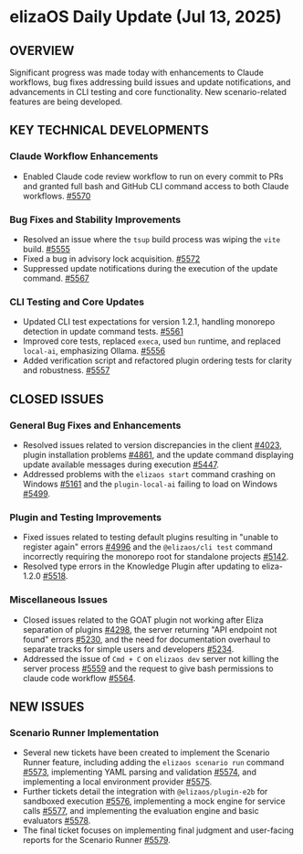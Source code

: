 # elizaOS Daily Update (Jul 13, 2025)

## OVERVIEW
Significant progress was made today with enhancements to Claude workflows, bug fixes addressing build issues and update notifications, and advancements in CLI testing and core functionality. New scenario-related features are being developed.

## KEY TECHNICAL DEVELOPMENTS

### Claude Workflow Enhancements
*   Enabled Claude code review workflow to run on every commit to PRs and granted full bash and GitHub CLI command access to both Claude workflows. [#5570](https://github.com/elizaos/eliza/pull/5570)

### Bug Fixes and Stability Improvements
*   Resolved an issue where the `tsup` build process was wiping the `vite` build. [#5555](https://github.com/elizaos/eliza/pull/5555)
*   Fixed a bug in advisory lock acquisition. [#5572](https://github.com/elizaos/eliza/pull/5572)
*   Suppressed update notifications during the execution of the update command. [#5567](https://github.com/elizaos/eliza/pull/5567)

### CLI Testing and Core Updates
*   Updated CLI test expectations for version 1.2.1, handling monorepo detection in update command tests. [#5561](https://github.com/elizaos/eliza/pull/5561)
*   Improved core tests, replaced `execa`, used `bun` runtime, and replaced `local-ai`, emphasizing Ollama. [#5556](https://github.com/elizaos/eliza/pull/5556)
*   Added verification script and refactored plugin ordering tests for clarity and robustness. [#5557](https://github.com/elizaos/eliza/pull/5557)

## CLOSED ISSUES

### General Bug Fixes and Enhancements
*   Resolved issues related to version discrepancies in the client [#4023](https://github.com/elizaos/eliza/issues/4023), plugin installation problems [#4861](https://github.com/elizaos/eliza/issues/4861), and the update command displaying update available messages during execution [#5447](https://github.com/elizaos/eliza/issues/5447).
*   Addressed problems with the `elizaos start` command crashing on Windows [#5161](https://github.com/elizaos/eliza/issues/5161) and the `plugin-local-ai` failing to load on Windows [#5499](https://github.com/elizaos/eliza/issues/5499).

### Plugin and Testing Improvements
*   Fixed issues related to testing default plugins resulting in "unable to register again" errors [#4996](https://github.com/elizaos/eliza/issues/4996) and the `@elizaos/cli test` command incorrectly requiring the monorepo root for standalone projects [#5142](https://github.com/elizaos/eliza/issues/5142).
*   Resolved type errors in the Knowledge Plugin after updating to eliza-1.2.0 [#5518](https://github.com/elizaos/eliza/issues/5518).

### Miscellaneous Issues
*   Closed issues related to the GOAT plugin not working after Eliza separation of plugins [#4298](https://github.com/elizaos/eliza/issues/4298), the server returning "API endpoint not found" errors [#5230](https://github.com/elizaos/eliza/issues/5230), and the need for documentation overhaul to separate tracks for simple users and developers [#5234](https://github.com/elizaos/eliza/issues/5234).
*   Addressed the issue of `Cmd + C` on `elizaos dev` server not killing the server process [#5559](https://github.com/elizaos/eliza/issues/5559) and the request to give bash permissions to claude code workflow [#5564](https://github.com/elizaos/eliza/issues/5564).

## NEW ISSUES

### Scenario Runner Implementation
*   Several new tickets have been created to implement the Scenario Runner feature, including adding the `elizaos scenario run` command [#5573](https://github.com/elizaos/eliza/issues/5573), implementing YAML parsing and validation [#5574](https://github.com/elizaos/eliza/issues/5574), and implementing a local environment provider [#5575](https://github.com/elizaos/eliza/issues/5575).
*   Further tickets detail the integration with `@elizaos/plugin-e2b` for sandboxed execution [#5576](https://github.com/elizaos/eliza/issues/5576), implementing a mock engine for service calls [#5577](https://github.com/elizaos/eliza/issues/5577), and implementing the evaluation engine and basic evaluators [#5578](https://github.com/elizaos/eliza/issues/5578).
*   The final ticket focuses on implementing final judgment and user-facing reports for the Scenario Runner [#5579](https://github.com/elizaos/eliza/issues/5579).